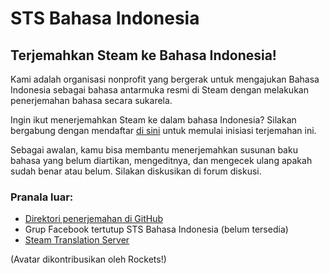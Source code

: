 # STS Bahasa Indonesia
## Terjemahkan Steam ke Bahasa Indonesia!

Kami adalah organisasi nonprofit yang bergerak untuk mengajukan Bahasa Indonesia sebagai bahasa antarmuka resmi di Steam dengan melakukan penerjemahan bahasa secara sukarela.

Ingin ikut menerjemahkan Steam ke dalam bahasa Indonesia? Silakan bergabung dengan mendaftar [di sini](https://docs.google.com/forms/d/e/1FAIpQLSdtGfMReOiyE38mUAWQjQVcSY2ht3N6Eu-SADabCW_JKZWpOQ/viewform?usp=sf_link) untuk memulai inisiasi terjemahan ini.

Sebagai awalan, kamu bisa membantu menerjemahkan susunan baku bahasa yang belum diartikan, mengeditnya, dan mengecek ulang apakah sudah benar atau belum. Silakan diskusikan di forum diskusi.

### Pranala luar:
- [Direktori penerjemahan di GitHub](https://github.com/sts-bahasa-indonesia/main)
- Grup Facebook tertutup STS Bahasa Indonesia (belum tersedia)
- [Steam Translation Server](http://translation.steampowered.com/)

(Avatar dikontribusikan oleh Rockets!)